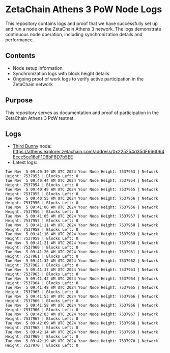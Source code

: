 # ZetaChain Athens 3 PoW Node Logs
This repository contains logs and proof that we have successfully set up and run a node on the ZetaChain Athens 3 network. The logs demonstrate continuous node operation, including synchronization details and performance.

## Contents
- Node setup information
- Synchronization logs with block height details
- Ongoing proof of work logs to verify active participation in the ZetaChain network

## Purpose
This repository serves as documentation and proof of participation in the ZetaChain Athens 3 PoW testnet.

## Logs

- [Third Bunny](https://thirdbunny.xyz/) node: https://athens.explorer.zetachain.com/address/0x225254d35dE666064Eccc5ce16eF1D8bF8D7b5EE
- Latest logs:
```
Tue Nov  5 09:40:39 AM UTC 2024 Your Node Height: 7537953 | Network Height: 7537953 | Blocks Left: 0
Tue Nov  5 09:40:44 AM UTC 2024 Your Node Height: 7537954 | Network Height: 7537954 | Blocks Left: 0
Tue Nov  5 09:40:49 AM UTC 2024 Your Node Height: 7537955 | Network Height: 7537955 | Blocks Left: 0
Tue Nov  5 09:40:55 AM UTC 2024 Your Node Height: 7537956 | Network Height: 7537956 | Blocks Left: 0
Tue Nov  5 09:41:00 AM UTC 2024 Your Node Height: 7537956 | Network Height: 7537956 | Blocks Left: 0
Tue Nov  5 09:41:05 AM UTC 2024 Your Node Height: 7537957 | Network Height: 7537957 | Blocks Left: 0
Tue Nov  5 09:41:11 AM UTC 2024 Your Node Height: 7537958 | Network Height: 7537958 | Blocks Left: 0
Tue Nov  5 09:41:16 AM UTC 2024 Your Node Height: 7537959 | Network Height: 7537959 | Blocks Left: 0
Tue Nov  5 09:41:21 AM UTC 2024 Your Node Height: 7537960 | Network Height: 7537960 | Blocks Left: 0
Tue Nov  5 09:41:26 AM UTC 2024 Your Node Height: 7537961 | Network Height: 7537961 | Blocks Left: 0
Tue Nov  5 09:41:32 AM UTC 2024 Your Node Height: 7537962 | Network Height: 7537962 | Blocks Left: 0
Tue Nov  5 09:41:37 AM UTC 2024 Your Node Height: 7537963 | Network Height: 7537963 | Blocks Left: 0
Tue Nov  5 09:41:42 AM UTC 2024 Your Node Height: 7537964 | Network Height: 7537964 | Blocks Left: 0
Tue Nov  5 09:41:48 AM UTC 2024 Your Node Height: 7537965 | Network Height: 7537965 | Blocks Left: 0
Tue Nov  5 09:41:53 AM UTC 2024 Your Node Height: 7537966 | Network Height: 7537966 | Blocks Left: 0
Tue Nov  5 09:41:58 AM UTC 2024 Your Node Height: 7537966 | Network Height: 7537966 | Blocks Left: 0
Tue Nov  5 09:42:03 AM UTC 2024 Your Node Height: 7537967 | Network Height: 7537967 | Blocks Left: 0
Tue Nov  5 09:42:09 AM UTC 2024 Your Node Height: 7537968 | Network Height: 7537968 | Blocks Left: 0
Tue Nov  5 09:42:14 AM UTC 2024 Your Node Height: 7537969 | Network Height: 7537969 | Blocks Left: 0
Tue Nov  5 09:42:19 AM UTC 2024 Your Node Height: 7537970 | Network Height: 7537970 | Blocks Left: 0
```
